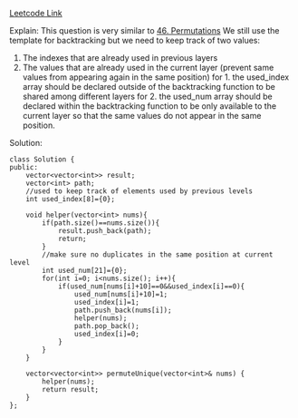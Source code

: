 [Leetcode Link](https://leetcode.com/problems/permutations-ii/)

Explain:
This question is very similar to [46. Permutations](https://leetcode.com/problems/permutations/)
We still use the template for backtracking but we need to keep track of two values:
  1. The indexes that are already used in previous layers
  2. The values that are already used in the current layer (prevent same values from appearing again in the same position)
for 1. the used_index array should be declared outside of the backtracking function to be shared among different layers
for 2. the used_num array should be declared within the backtracking function to be only available to the current layer 
so that the same values do not appear in the same position.

Solution:
```
class Solution {
public:    
    vector<vector<int>> result;
    vector<int> path;
    //used to keep track of elements used by previous levels
    int used_index[8]={0};
    
    void helper(vector<int> nums){
        if(path.size()==nums.size()){
            result.push_back(path);
            return;
        }
        //make sure no duplicates in the same position at current level
        int used_num[21]={0};
        for(int i=0; i<nums.size(); i++){
            if(used_num[nums[i]+10]==0&&used_index[i]==0){
                used_num[nums[i]+10]=1;
                used_index[i]=1;
                path.push_back(nums[i]);
                helper(nums);
                path.pop_back();
                used_index[i]=0;
            }
        }
    }
    
    vector<vector<int>> permuteUnique(vector<int>& nums) {
        helper(nums);
        return result;
    }
};
```
